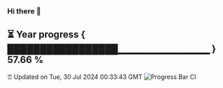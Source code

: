 ### Hi there 👋
⏳ Year progress { █████████████████▁▁▁▁▁▁▁▁▁▁▁▁▁ } 57.66 %
---
⏰ Updated on Tue, 30 Jul 2024 00:33:43 GMT
![Progress Bar CI](https://github.com/Moyi321/Moyi321/workflows/Progress%20Bar%20CI/badge.svg)
